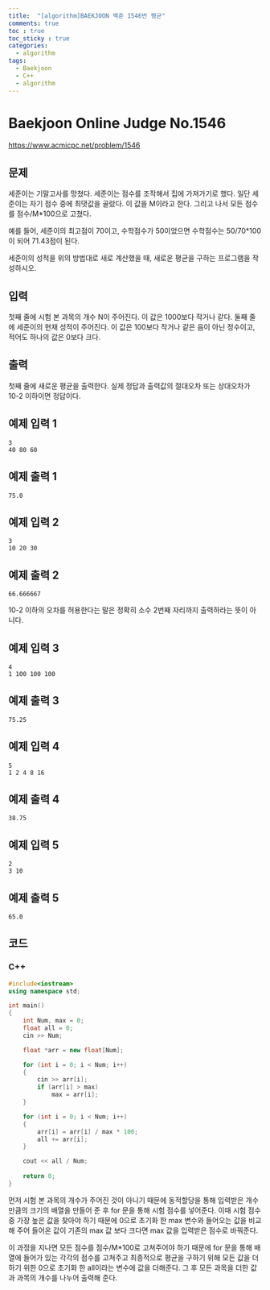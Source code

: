 ```yaml
---
title:  "[algorithm]BAEKJOON 백준 1546번 평균"
comments: true
toc : true
toc_sticky : true
categories:
  - algorithm
tags:
  - Baekjoon
  - C++
  - algorithm
---
```


# Baekjoon Online Judge No.1546

<https://www.acmicpc.net/problem/1546>

## 문제

세준이는 기말고사를 망쳤다. 세준이는 점수를 조작해서 집에 가져가기로 했다. 일단 세준이는 자기 점수 중에 최댓값을 골랐다. 이 값을 M이라고 한다. 그리고 나서 모든 점수를 점수/M*100으로 고쳤다.

예를 들어, 세준이의 최고점이 70이고, 수학점수가 50이었으면 수학점수는 50/70*100이 되어 71.43점이 된다.

세준이의 성적을 위의 방법대로 새로 계산했을 때, 새로운 평균을 구하는 프로그램을 작성하시오.

## 입력

첫째 줄에 시험 본 과목의 개수 N이 주어진다. 이 값은 1000보다 작거나 같다. 둘째 줄에 세준이의 현재 성적이 주어진다. 이 값은 100보다 작거나 같은 음이 아닌 정수이고, 적어도 하나의 값은 0보다 크다.

## 출력

첫째 줄에 새로운 평균을 출력한다. 실제 정답과 출력값의 절대오차 또는 상대오차가 10-2 이하이면 정답이다.

## 예제 입력 1 

```
3
40 80 60
```

## 예제 출력 1 

```
75.0
```

## 예제 입력 2 

```
3
10 20 30
```

## 예제 출력 2 

```
66.666667
```

10-2 이하의 오차를 허용한다는 말은 정확히 소수 2번째 자리까지 출력하라는 뜻이 아니다.

## 예제 입력 3 

```
4
1 100 100 100
```

## 예제 출력 3 

```
75.25
```

## 예제 입력 4 

```
5
1 2 4 8 16
```

## 예제 출력 4

```
38.75
```

## 예제 입력 5 

```
2
3 10
```

## 예제 출력 5 

```
65.0
```

## 코드	

### C++

```c++
#include<iostream>
using namespace std;

int main()
{
	int Num, max = 0;
	float all = 0;
	cin >> Num;

	float *arr = new float[Num];

	for (int i = 0; i < Num; i++)
	{
		cin >> arr[i];
		if (arr[i] > max)
			max = arr[i];
	}

	for (int i = 0; i < Num; i++)
	{
		arr[i] = arr[i] / max * 100;
		all += arr[i];
	}

	cout << all / Num;
	
	return 0;
}
```

먼저 시험 본 과목의 개수가 주어진 것이 아니기 때문에 동적할당을 통해 입력받은 개수만큼의 크기의 배열을 만들어 준 후 for 문을 통해 시험 점수를 넣어준다. 이때 시험 점수 중 가장 높은 값을 찾아야 하기 때문에 0으로 초기화 한 max 변수와 들어오는 값을 비교해 주어 들어온 값이 기존의 max 값 보다 크다면 max 값을 입력받은 점수로 바꿔준다.

이 과정을 지나면 모든 점수를 점수/M*100로 고쳐주어야 하기 때문에 for 문을 통해 배열에 들어가 있는 각각의 점수를 고쳐주고 최종적으로 평균을 구하기 위해 모든 값을 더하기 위한 0으로 초기화 한 all이라는 변수에 값을 더해준다. 그 후 모든 과목을 더한 값과 과목의 개수를 나누어 출력해 준다.